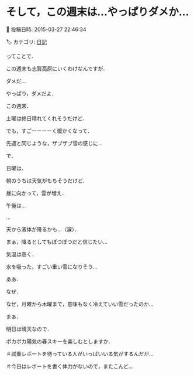 # そして，この週末は…やっぱりダメか…

📅 投稿日時: 2015-03-27 22:46:34

🏷️ カテゴリ: [日記](cc4b5682fb7b8b144980957a978653fb0.md)

ってことで．


この週末も志賀高原にいくわけなんですが．





ダメだ…


やっぱり，ダメだよ．





この週末．


土曜は終日晴れてくれそうだけど．


でも，すごーーーーく暖かくなって．


先週と同じような，ザブザブ雪の感じに…





で．


日曜は．


朝のうちは天気がもちそうだけど．


昼に向かって，雲が増え．


午後は…


…


天から液体が降るかも…（涙）．


まぁ，降るとしてもぽつぽつだと信じたい…


気温は高く．


水を吸った，すごい重い雪になりそう…





ああ．


なぜ．


なぜ，月曜から木曜まで，意味もなく冷えていい雪だったのか…





まぁ．


明日は晴天なので．


ポカポカ陽気の春スキーを楽しむとしますか．





＃試乗レポートを待っている人がいっぱいいる気がするんだが…


＃今日はレポートを書く体力がないので，またこんど…
